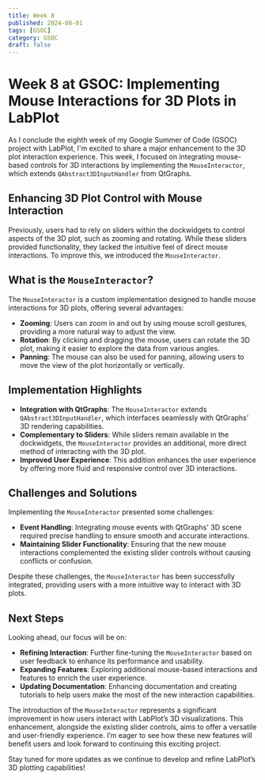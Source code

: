 ```yaml
---
title: Week 8
published: 2024-08-01
tags: [GSOC]
category: GSOC
draft: false
---
```


# Week 8 at GSOC: Implementing Mouse Interactions for 3D Plots  in LabPlot

As I conclude the eighth week of my Google Summer of Code (GSOC) project with LabPlot, I'm excited to share a major enhancement to the 3D plot interaction experience. This week, I focused on integrating mouse-based controls for 3D interactions by implementing the `MouseInteractor`, which extends `QAbstract3DInputHandler` from QtGraphs.

## Enhancing 3D Plot Control with Mouse Interaction

Previously, users had to rely on sliders within the dockwidgets to control aspects of the 3D plot, such as zooming and rotating. While these sliders provided functionality, they lacked the intuitive feel of direct mouse interactions. To improve this, we introduced the `MouseInteractor`.

## What is the `MouseInteractor`?

The `MouseInteractor` is a custom implementation designed to handle mouse interactions for 3D plots, offering several advantages:

- **Zooming**: Users can zoom in and out by using mouse scroll gestures, providing a more natural way to adjust the view.
- **Rotation**: By clicking and dragging the mouse, users can rotate the 3D plot, making it easier to explore the data from various angles.
- **Panning**: The mouse can also be used for panning, allowing users to move the view of the plot horizontally or vertically.

## Implementation Highlights

- **Integration with QtGraphs**: The `MouseInteractor` extends `QAbstract3DInputHandler`, which interfaces seamlessly with QtGraphs' 3D rendering capabilities.
- **Complementary to Sliders**: While sliders remain available in the dockwidgets, the `MouseInteractor` provides an additional, more direct method of interacting with the 3D plot.
- **Improved User Experience**: This addition enhances the user experience by offering more fluid and responsive control over 3D interactions.

## Challenges and Solutions

Implementing the `MouseInteractor` presented some challenges:

- **Event Handling**: Integrating mouse events with QtGraphs' 3D scene required precise handling to ensure smooth and accurate interactions.
- **Maintaining Slider Functionality**: Ensuring that the new mouse interactions complemented the existing slider controls without causing conflicts or confusion.

Despite these challenges, the `MouseInteractor` has been successfully integrated, providing users with a more intuitive way to interact with 3D plots.

## Next Steps

Looking ahead, our focus will be on:

- **Refining Interaction**: Further fine-tuning the `MouseInteractor` based on user feedback to enhance its performance and usability.
- **Expanding Features**: Exploring additional mouse-based interactions and features to enrich the user experience.
- **Updating Documentation**: Enhancing documentation and creating tutorials to help users make the most of the new interaction capabilities.

The introduction of the `MouseInteractor` represents a significant improvement in how users interact with LabPlot’s 3D visualizations. This enhancement, alongside the existing slider controls, aims to offer a versatile and user-friendly experience. I’m eager to see how these new features will benefit users and look forward to continuing this exciting project.

Stay tuned for more updates as we continue to develop and refine LabPlot’s 3D plotting capabilities!
